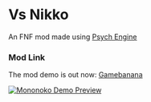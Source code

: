 # Vs Nikko
An FNF mod made using [Psych Engine](https://github.com/ShadowMario/FNF-PsychEngine)

### Mod Link

The mod demo is out now: [Gamebanana](https://gamebanana.com/mods/353876)

[![Mononoko Demo Preview](https://images.gamebanana.com/img/ss/mods/530-90_61f4826e74a8a.jpg)](https://gamebanana.com/mods/353876)


